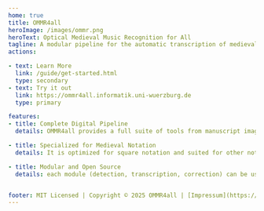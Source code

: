 ```yaml
---
home: true
title: OMMR4all
heroImage: /images/ommr.png
heroText: Optical Medieval Music Recognition for All
tagline: A modular pipeline for the automatic transcription of medieval music notation
actions:

- text: Learn More
  link: /guide/get-started.html
  type: secondary
- text: Try it out
  link: https://ommr4all.informatik.uni-wuerzburg.de
  type: primary

features:
- title: Complete Digital Pipeline
  details: OMMR4all provides a full suite of tools from manuscript image preprocessing to editable digital chant encodings in MEI format.

- title: Specialized for Medieval Notation
  details: It is optimized for square notation and suited for other notations.

- title: Modular and Open Source
  details: each module (detection, transcription, correction) can be used independently and integrated into your own workflows.


footer: MIT Licensed | Copyright © 2025 OMMR4all | [Impressum](https://www.uni-wuerzburg.de/sonstiges/impressum/)
---
```

